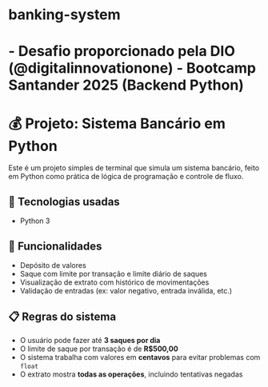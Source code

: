 # banking-system
# - Desafio proporcionado pela DIO (@digitalinnovationone) - Bootcamp Santander 2025 (Backend Python)

# 💰 Projeto: Sistema Bancário em Python

Este é um projeto simples de terminal que simula um sistema bancário, feito em Python como prática de lógica de programação e controle de fluxo.

## 🚀 Tecnologias usadas
- Python 3

## 🧠 Funcionalidades

- Depósito de valores
- Saque com limite por transação e limite diário de saques
- Visualização de extrato com histórico de movimentações
- Validação de entradas (ex: valor negativo, entrada inválida, etc.)

## 📋 Regras do sistema

- O usuário pode fazer até **3 saques por dia**
- O limite de saque por transação é de **R$500,00**
- O sistema trabalha com valores em **centavos** para evitar problemas com `float`
- O extrato mostra **todas as operações**, incluindo tentativas negadas
